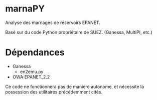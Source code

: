 # marnaPY
Analyse des marnages de réservoirs EPANET.

Basé sur du code Python propriétaire de SUEZ.
(Ganessa, MultiPI, etc.)

# Dépendances
* Ganessa
  * en2emu.py
* OWA:EPANET_2.2

Ce code ne fonctionnera pas de manière autonome, et nécessite la possession des utilitaires précédemment cités.
